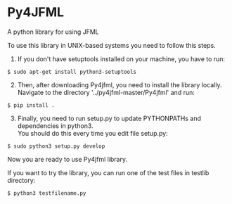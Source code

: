 # Py4JFML
A python library for using JFML


To use this library in UNIX-based systems you need to follow this steps.
  
  
  1. If you don't have setuptools installed on your machine, you have to run:
  
    $ sudo apt-get install python3-setuptools
  
  
  2. Then, after downloading Py4jfml, you need to install the library locally.  
  Navigate to the directory '../py4jfml-master/Py4jfml' and run:
  
  	$ pip install .
  
  
  3. Finally, you need to run setup.py to update PYTHONPATHs and dependencies in python3.  
  You should do this every time you edit file setup.py:
  
  	$ sudo python3 setup.py develop
  

Now you are ready to use Py4jfml library.


  If you want to try the library, you can run one of the test files in testlib directory:
    
    $ python3 testfilename.py
